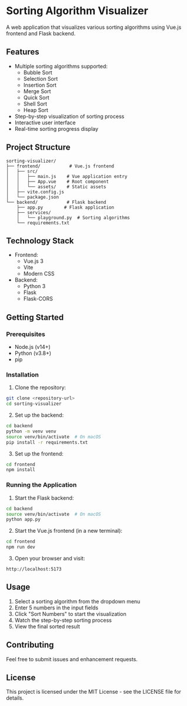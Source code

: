 # Sorting Algorithm Visualizer

A web application that visualizes various sorting algorithms using Vue.js frontend and Flask backend.

## Features

- Multiple sorting algorithms supported:
  - Bubble Sort
  - Selection Sort
  - Insertion Sort
  - Merge Sort
  - Quick Sort
  - Shell Sort
  - Heap Sort
- Step-by-step visualization of sorting process
- Interactive user interface
- Real-time sorting progress display

## Project Structure

```plaintext
sorting-visualizer/
├── frontend/           # Vue.js frontend
│   ├── src/
│   │   ├── main.js    # Vue application entry
│   │   ├── App.vue    # Root component
│   │   └── assets/    # Static assets
│   ├── vite.config.js
│   └── package.json
└── backend/           # Flask backend
    ├── app.py        # Flask application
    ├── services/
    │   └── playground.py  # Sorting algorithms
    └── requirements.txt
```

## Technology Stack

- Frontend:
  - Vue.js 3
  - Vite
  - Modern CSS
- Backend:
  - Python 3
  - Flask
  - Flask-CORS

## Getting Started

### Prerequisites

- Node.js (v14+)
- Python (v3.8+)
- pip

### Installation

1. Clone the repository:
```bash
git clone <repository-url>
cd sorting-visualizer
```

2. Set up the backend:
```bash
cd backend
python -m venv venv
source venv/bin/activate  # On macOS
pip install -r requirements.txt
```

3. Set up the frontend:
```bash
cd frontend
npm install
```

### Running the Application

1. Start the Flask backend:
```bash
cd backend
source venv/bin/activate  # On macOS
python app.py
```

2. Start the Vue.js frontend (in a new terminal):
```bash
cd frontend
npm run dev
```

3. Open your browser and visit:
```
http://localhost:5173
```

## Usage

1. Select a sorting algorithm from the dropdown menu
2. Enter 5 numbers in the input fields
3. Click "Sort Numbers" to start the visualization
4. Watch the step-by-step sorting process
5. View the final sorted result

## Contributing

Feel free to submit issues and enhancement requests.

## License

This project is licensed under the MIT License - see the LICENSE file for details.

